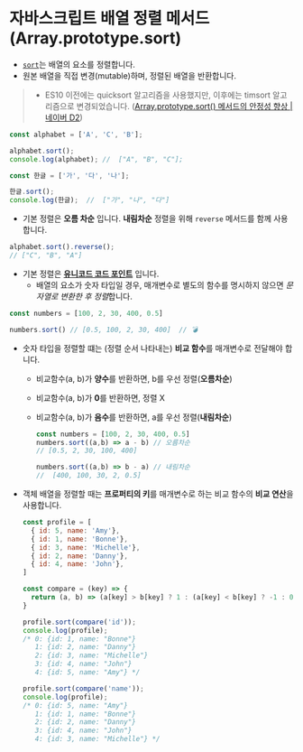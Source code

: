 # 자바스크립트 배열 정렬 메서드(Array.prototype.sort)

* [`sort`](https://developer.mozilla.org/en-US/docs/Web/JavaScript/Reference/Global_Objects/Array/sort)는 배열의 요소를 정렬합니다.
* 원본 배열을 직접 변경(mutable)하며, 정렬된 배열을 반환합니다.

> * ES10 이전에는 quicksort 알고리즘을 사용했지만, 이후에는 timsort 알고리즘으로 변경되었습니다.
> ([Array.prototype.sort() 메서드의 안정성 향상 | 네이버 D2](https://d2.naver.com/helloworld/4007447))

```js
const alphabet = ['A', 'C', 'B'];

alphabet.sort();
console.log(alphabet); //  ["A", "B", "C"];

const 한글 = ['가', '다', '나'];

한글.sort(); 
console.log(한글);  //  ["가", "나", "다"]
```

* 기본 정렬은 **오름 차순** 입니다. **내림차순** 정렬을 위해 `reverse` 메서드를 함께 사용합니다.

```js
alphabet.sort().reverse();
// ["C", "B", "A"]
```

* 기본 정렬은 [**유니코드 코드 포인트**](https://d2.naver.com/helloworld/19187) 입니다. 
  * 배열의 요소가 숫자 타입일 경우, 매개변수로 별도의 함수를 명시하지 않으면 *문자열로 변환한 후 정렬*합니다.

```js
const numbers = [100, 2, 30, 400, 0.5]

numbers.sort() // [0.5, 100, 2, 30, 400]  // 💣
```
* 숫자 타입을 정렬할 떄는 (정렬 순서 나타내는) **비교 함수**를 매개변수로 전달해야 합니다. 

  * 비교함수(a, b)가 **양수**를 반환하면, b를 우선 정렬(**오름차순**)
  * 비교함수(a, b)가 **0**를 반환하면, 정렬 X
  * 비교함수(a, b)가 **음수**를 반환하면, a를 우선 정렬(**내림차순**)

    ```js
    const numbers = [100, 2, 30, 400, 0.5]
    numbers.sort((a,b) => a - b) // 오름차순
    // [0.5, 2, 30, 100, 400]
    
    numbers.sort((a,b) => b - a) // 내림차순
    //  [400, 100, 30, 2, 0.5]
    ```

* 객체 배열을 정렬할 때는 **프로퍼티의 키**를 매개변수로 하는 비교 함수의 **비교 연산**을 사용합니다. 

  ```js
  const profile = [
    { id: 5, name: 'Amy'},
    { id: 1, name: 'Bonne'},
    { id: 3, name: 'Michelle'},
    { id: 2, name: 'Danny'},
    { id: 4, name: 'John'},
  ]

  const compare = (key) => {
    return (a, b) => (a[key] > b[key] ? 1 : (a[key] < b[key] ? -1 : 0));
  }

  profile.sort(compare('id'));
  console.log(profile); 
  /* 0: {id: 1, name: "Bonne"}
     1: {id: 2, name: "Danny"}
     2: {id: 3, name: "Michelle"}
     3: {id: 4, name: "John"}
     4: {id: 5, name: "Amy"} */

  profile.sort(compare('name'));
  console.log(profile);
  /* 0: {id: 5, name: "Amy"}
     1: {id: 1, name: "Bonne"}
     2: {id: 2, name: "Danny"}
     3: {id: 4, name: "John"}
     4: {id: 3, name: "Michelle"} */
  ```

